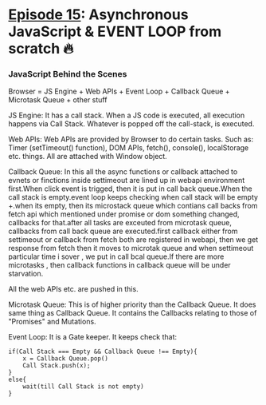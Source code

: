 # [Episode 15](https://www.youtube.com/watch?v=lW_erSjyMeM&list=PLlasXeu85E9cQ32gLCvAvr9vNaUccPVNP&index=17): Asynchronous JavaScript & EVENT LOOP from scratch 🔥

### JavaScript Behind the Scenes

Browser = JS Engine + Web APIs + Event Loop + Callback Queue + Microtask Queue + other stuff

JS Engine: It has a call stack. When a JS code is executed, all execution happens via Call Stack. Whatever is popped off the call-stack, is executed.

Web APIs: Web APIs are provided by Browser to do certain tasks. Such as: Timer (setTimeout() function), DOM APIs, fetch(), console(), localStorage etc. things. All are attached with Window object.

Callback Queue: In this all the async functions or callback attached to  evnets or finctions inside settimeout are lined up in webapi environment first.When click event is trigged, then it is put in call back queue.When the call stack is empty.event loop keeps checking when call stack will be empty +.when its empty, then its microstack queue which contians call backs from fetch api which mentioned under promise or dom something changed, callbacks for that.after all tasks are exceuted from microtask queue, callbacks from call back queue are executed.first callback either from settimeout or callback from fetch both are registered in webapi, then we get response from fetch then it moves to microtak queue and when settimeout particular time i sover , we put in call bcal queue.If there are more microtasks , then callback functions in callback queue will be under starvation.

All the web APIs etc. are pushed in this.

Microtask Queue: This is of higher priority than the Callback Queue. It does same thing as Callback Queue. It contains the Callbacks relating to those of "Promises" and Mutations.

Event Loop: It is a Gate keeper. It keeps check that:
```
if(Call Stack === Empty && Callback Queue !== Empty){
    x = Callback Queue.pop()
    Call Stack.push(x);
}
else{
    wait(till Call Stack is not empty)
}
```




